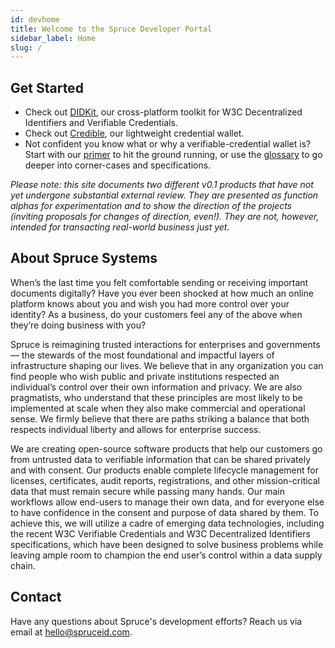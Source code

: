 ```yaml
---
id: devhome
title: Welcome to the Spruce Developer Portal
sidebar_label: Home
slug: /
---
```

## Get Started
- Check out [DIDKit](/docs/didkit), our cross-platform toolkit for W3C
  Decentralized Identifiers and Verifiable Credentials.
- Check out [Credible](/docs/credible), our lightweight credential wallet.
- Not confident you know what or why a verifiable-credential wallet is? Start
  with our [primer](primer.md) to hit the ground running, or use the
  [glossary](glossary.md) to go deeper into corner-cases and specifications.

*Please note: this site documents two different v0.1 products that have not yet
undergone substantial external review. They are presented as function alphas for
experimentation and to show the direction of the projects (inviting proposals
for changes of direction, even!). They are not, however, intended for
transacting real-world business just yet.*

## About Spruce Systems
When’s the last time you felt comfortable sending or receiving important
documents digitally? Have you ever been shocked at how much an online platform
knows about you and wish you had more control over your identity? As a business,
do your customers feel any of the above when they’re doing business with you?

Spruce is reimagining trusted interactions for enterprises and governments — the
stewards of the most foundational and impactful layers of infrastructure shaping
our lives. We believe that in any organization you can find people who wish
public and private institutions respected an individual’s control over their own
information and privacy. We are also pragmatists, who understand that these
principles are most likely to be implemented at scale when they also make
commercial and operational sense. We firmly believe that there are paths
striking a balance that both respects individual liberty and allows for
enterprise success.

We are creating open-source software products that help our customers go from
untrusted data to verifiable information that can be shared privately and with
consent. Our products enable complete lifecycle management for licenses,
certificates, audit reports, registrations, and other mission-critical data that
must remain secure while passing many hands. Our main workflows allow end-users
to manage their own data, and for everyone else to have confidence in the
consent and purpose of data shared by them. To achieve this, we will utilize a
cadre of emerging data technologies, including the recent W3C Verifiable
Credentials and W3C Decentralized Identifiers specifications, which have been
designed to solve business problems while leaving ample room to champion the end
user’s control within a data supply chain.

## Contact
Have any questions about Spruce's development efforts? Reach us via email at
hello@spruceid.com.
